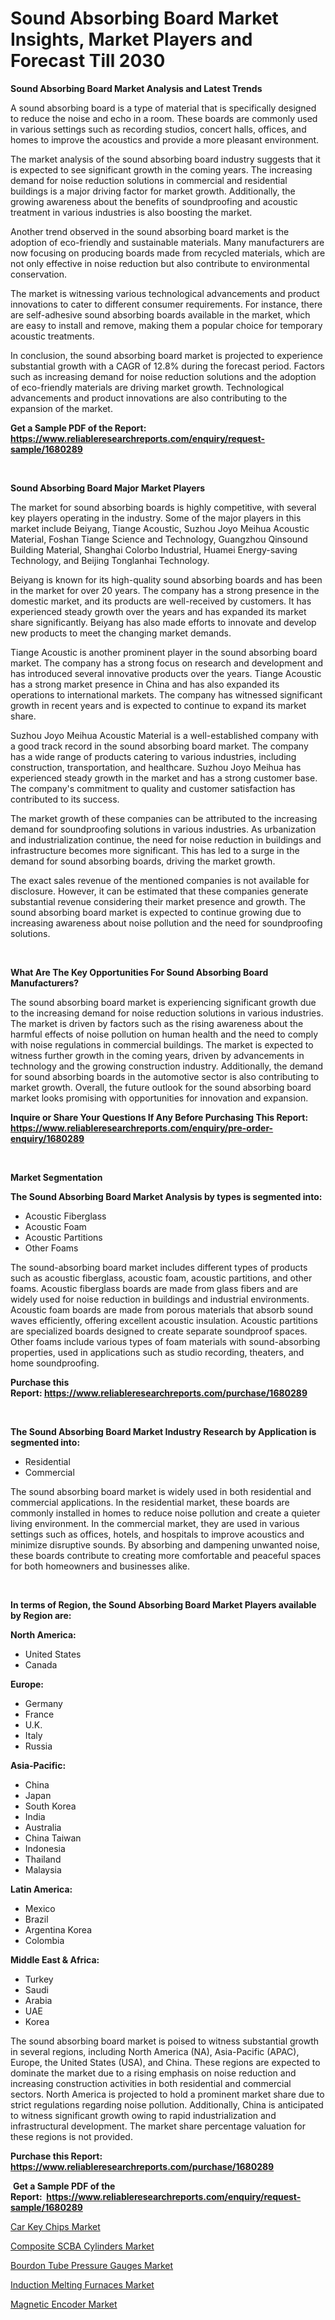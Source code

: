<p><h1>Sound Absorbing Board Market Insights, Market Players and Forecast Till 2030</h1></p><p><strong>Sound Absorbing Board Market Analysis and Latest Trends</strong></p>
<p><p>A sound absorbing board is a type of material that is specifically designed to reduce the noise and echo in a room. These boards are commonly used in various settings such as recording studios, concert halls, offices, and homes to improve the acoustics and provide a more pleasant environment.</p><p>The market analysis of the sound absorbing board industry suggests that it is expected to see significant growth in the coming years. The increasing demand for noise reduction solutions in commercial and residential buildings is a major driving factor for market growth. Additionally, the growing awareness about the benefits of soundproofing and acoustic treatment in various industries is also boosting the market.</p><p>Another trend observed in the sound absorbing board market is the adoption of eco-friendly and sustainable materials. Many manufacturers are now focusing on producing boards made from recycled materials, which are not only effective in noise reduction but also contribute to environmental conservation.</p><p>The market is witnessing various technological advancements and product innovations to cater to different consumer requirements. For instance, there are self-adhesive sound absorbing boards available in the market, which are easy to install and remove, making them a popular choice for temporary acoustic treatments.</p><p>In conclusion, the sound absorbing board market is projected to experience substantial growth with a CAGR of 12.8% during the forecast period. Factors such as increasing demand for noise reduction solutions and the adoption of eco-friendly materials are driving market growth. Technological advancements and product innovations are also contributing to the expansion of the market.</p></p>
<p><strong>Get a Sample PDF of the Report:&nbsp; <a href="https://www.reliableresearchreports.com/enquiry/request-sample/1680289">https://www.reliableresearchreports.com/enquiry/request-sample/1680289</a></strong></p>
<p>&nbsp;</p>
<p><strong>Sound Absorbing Board Major Market Players</strong></p>
<p><p>The market for sound absorbing boards is highly competitive, with several key players operating in the industry. Some of the major players in this market include Beiyang, Tiange Acoustic, Suzhou Joyo Meihua Acoustic Material, Foshan Tiange Science and Technology, Guangzhou Qinsound Building Material, Shanghai Colorbo Industrial, Huamei Energy-saving Technology, and Beijing Tonglanhai Technology.</p><p>Beiyang is known for its high-quality sound absorbing boards and has been in the market for over 20 years. The company has a strong presence in the domestic market, and its products are well-received by customers. It has experienced steady growth over the years and has expanded its market share significantly. Beiyang has also made efforts to innovate and develop new products to meet the changing market demands.</p><p>Tiange Acoustic is another prominent player in the sound absorbing board market. The company has a strong focus on research and development and has introduced several innovative products over the years. Tiange Acoustic has a strong market presence in China and has also expanded its operations to international markets. The company has witnessed significant growth in recent years and is expected to continue to expand its market share.</p><p>Suzhou Joyo Meihua Acoustic Material is a well-established company with a good track record in the sound absorbing board market. The company has a wide range of products catering to various industries, including construction, transportation, and healthcare. Suzhou Joyo Meihua has experienced steady growth in the market and has a strong customer base. The company's commitment to quality and customer satisfaction has contributed to its success.</p><p>The market growth of these companies can be attributed to the increasing demand for soundproofing solutions in various industries. As urbanization and industrialization continue, the need for noise reduction in buildings and infrastructure becomes more significant. This has led to a surge in the demand for sound absorbing boards, driving the market growth.</p><p>The exact sales revenue of the mentioned companies is not available for disclosure. However, it can be estimated that these companies generate substantial revenue considering their market presence and growth. The sound absorbing board market is expected to continue growing due to increasing awareness about noise pollution and the need for soundproofing solutions.</p></p>
<p>&nbsp;</p>
<p><strong>What Are The Key Opportunities For Sound Absorbing Board Manufacturers?</strong></p>
<p><p>The sound absorbing board market is experiencing significant growth due to the increasing demand for noise reduction solutions in various industries. The market is driven by factors such as the rising awareness about the harmful effects of noise pollution on human health and the need to comply with noise regulations in commercial buildings. The market is expected to witness further growth in the coming years, driven by advancements in technology and the growing construction industry. Additionally, the demand for sound absorbing boards in the automotive sector is also contributing to market growth. Overall, the future outlook for the sound absorbing board market looks promising with opportunities for innovation and expansion.</p></p>
<p><strong>Inquire or Share Your Questions If Any Before Purchasing This Report: <a href="https://www.reliableresearchreports.com/enquiry/pre-order-enquiry/1680289">https://www.reliableresearchreports.com/enquiry/pre-order-enquiry/1680289</a></strong></p>
<p>&nbsp;</p>
<p><strong>Market Segmentation</strong></p>
<p><strong>The Sound Absorbing Board Market Analysis by types is segmented into:</strong></p>
<p><ul><li>Acoustic Fiberglass</li><li>Acoustic Foam</li><li>Acoustic Partitions</li><li>Other Foams</li></ul></p>
<p><p>The sound-absorbing board market includes different types of products such as acoustic fiberglass, acoustic foam, acoustic partitions, and other foams. Acoustic fiberglass boards are made from glass fibers and are widely used for noise reduction in buildings and industrial environments. Acoustic foam boards are made from porous materials that absorb sound waves efficiently, offering excellent acoustic insulation. Acoustic partitions are specialized boards designed to create separate soundproof spaces. Other foams include various types of foam materials with sound-absorbing properties, used in applications such as studio recording, theaters, and home soundproofing.</p></p>
<p><strong>Purchase this Report:&nbsp;<a href="https://www.reliableresearchreports.com/purchase/1680289">https://www.reliableresearchreports.com/purchase/1680289</a></strong></p>
<p>&nbsp;</p>
<p><strong>The Sound Absorbing Board Market Industry Research by Application is segmented into:</strong></p>
<p><ul><li>Residential</li><li>Commercial</li></ul></p>
<p><p>The sound absorbing board market is widely used in both residential and commercial applications. In the residential market, these boards are commonly installed in homes to reduce noise pollution and create a quieter living environment. In the commercial market, they are used in various settings such as offices, hotels, and hospitals to improve acoustics and minimize disruptive sounds. By absorbing and dampening unwanted noise, these boards contribute to creating more comfortable and peaceful spaces for both homeowners and businesses alike.</p></p>
<p>&nbsp;</p>
<p><strong>In terms of Region, the Sound Absorbing Board Market Players available by Region are:</strong></p>
<p>
    <p> <strong> North America: </strong>
        <ul>
            <li>United States</li>
            <li>Canada</li>
        </ul>
        </p> 
    <p> <strong> Europe: </strong>
        <ul>
            <li>Germany</li>
            <li>France</li>
            <li>U.K.</li>
            <li>Italy</li>
            <li>Russia</li>
        </ul>
        </p> 
    <p> <strong> Asia-Pacific: </strong>
        <ul>
            <li>China</li>
            <li>Japan</li>
            <li>South Korea</li>
            <li>India</li>
            <li>Australia</li>
            <li>China Taiwan</li>
            <li>Indonesia</li>
            <li>Thailand</li>
            <li>Malaysia</li>
        </ul>
        </p> 
    <p> <strong> Latin America: </strong>
        <ul>
            <li>Mexico</li>
            <li>Brazil</li>
            <li>Argentina Korea</li>
            <li>Colombia</li>
        </ul>
        </p> 
    <p> <strong> Middle East & Africa: </strong>
        <ul>
            <li>Turkey</li>
            <li>Saudi</li>
            <li>Arabia</li>
            <li>UAE</li>
            <li>Korea</li>
        </ul>
    </p>
    </p>
<p><p>The sound absorbing board market is poised to witness substantial growth in several regions, including North America (NA), Asia-Pacific (APAC), Europe, the United States (USA), and China. These regions are expected to dominate the market due to a rising emphasis on noise reduction and increasing construction activities in both residential and commercial sectors. North America is projected to hold a prominent market share due to strict regulations regarding noise pollution. Additionally, China is anticipated to witness significant growth owing to rapid industrialization and infrastructural development. The market share percentage valuation for these regions is not provided.</p></p>
<p><strong>Purchase this Report: <a href="https://www.reliableresearchreports.com/purchase/1680289">https://www.reliableresearchreports.com/purchase/1680289</a></strong></p>
<p>&nbsp;<strong>Get a Sample PDF of the Report:&nbsp;&nbsp;<a href="https://www.reliableresearchreports.com/enquiry/request-sample/1680289">https://www.reliableresearchreports.com/enquiry/request-sample/1680289</a></strong></p>
<p><strong></strong></p>
<p><p><a href="https://medium.com/@sainreportprime/car-key-chips-market-trends-and-market-analysis-forecasted-for-period-2023-2030-57672aa4fad5">Car Key Chips Market</a></p><p><a href="https://medium.com/@irwingibson727/composite-scba-cylinders-market-furnishes-information-on-market-share-market-trends-and-market-266538e11c1c">Composite SCBA Cylinders Market</a></p><p><a href="https://medium.com/@vincentalvarez1980/bourdon-tube-pressure-gauges-market-size-market-outlook-and-market-forecast-2023-to-2030-11198ef4d88e">Bourdon Tube Pressure Gauges Market</a></p><p><a href="https://medium.com/@caleighhane2777/induction-melting-furnaces-market-size-and-market-trends-complete-industry-overview-2023-to-2030-aa5bd97bb438">Induction Melting Furnaces Market</a></p><p><a href="https://medium.com/@dennismurphy47/magnetic-encoder-market-analysis-and-sze-forecasted-for-period-from-2023-to-2030-13304fa407fa">Magnetic Encoder Market</a></p></p>